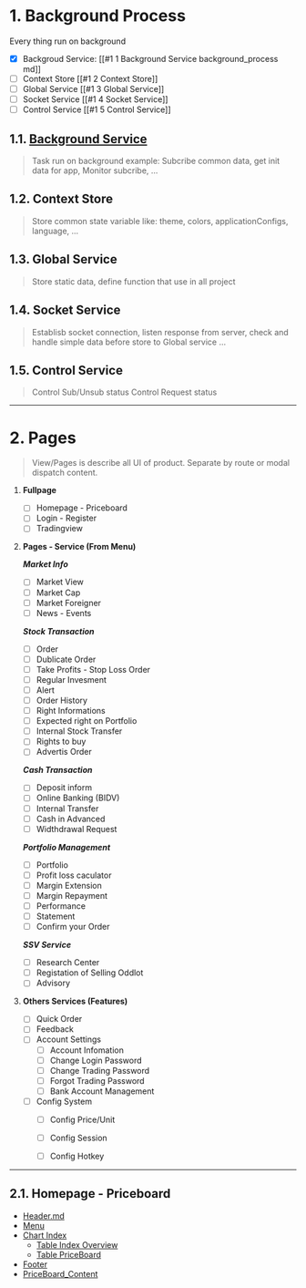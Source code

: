 

# 1. Background Process
Every thing run on background
- [x] Backgroud Service: [[#1 1 Background Service background_process md]]
- [ ] Context Store [[#1 2 Context Store]]
- [ ] Global Service [[#1 3 Global Service]] 
- [ ] Socket Service [[#1 4 Socket Service]]
- [ ] Control Service [[#1 5 Control Service]]

## 1.1. [Background Service](background_process.md)
> Task run on background example: Subcribe common data, get init data for app, Monitor subcribe, ...

## 1.2. Context Store
> Store common state variable like: theme, colors, applicationConfigs, language, ...
> 
## 1.3. Global Service
> Store static data, define function that use in all project
> 
## 1.4. Socket Service
> Establisb socket connection, listen response from server, check and handle simple data before store to Global service ...

## 1.5. Control Service
> Control Sub/Unsub status
> Control Request status
>
---
# 2. Pages
> View/Pages is describe all UI of product. Separate by route or modal dispatch content. 

1. **Fullpage** 
	- [ ] Homepage - Priceboard
	- [ ] Login - Register
	- [ ] Tradingview

2. **Pages - Service (From Menu)**

	***Market Info***
	- [ ] Market View
	- [ ] Market Cap
	- [ ] Market Foreigner 
	- [ ] News - Events

	***Stock Transaction***
	- [ ] Order 
	- [ ] Dublicate Order
	- [ ] Take Profits - Stop Loss Order
	- [ ] Regular Invesment
	- [ ] Alert
	- [ ] Order History
	- [ ] Right Informations
	- [ ] Expected right on Portfolio
	- [ ] Internal Stock Transfer
	- [ ] Rights to buy
	- [ ] Advertis Order
	
	***Cash Transaction***
	- [ ] Deposit inform 
	- [ ] Online Banking (BIDV)
	- [ ] Internal Transfer
	- [ ] Cash in Advanced
	- [ ] Widthdrawal Request
	
	***Portfolio Management***
	- [ ] Portfolio 
	- [ ] Profit loss caculator
	- [ ] Margin Extension
	- [ ] Margin Repayment
	- [ ] Performance
	- [ ] Statement
	- [ ] Confirm your Order
	
	***SSV Service***
	- [ ] Research Center
	- [ ] Registation of Selling Oddlot
	- [ ] Advisory
	
3. **Others Services (Features)** 
	- [ ] Quick Order
	- [ ] Feedback
	- [ ] Account Settings
		- [ ] Account Infomation
		- [ ] Change Login Password
		- [ ] Change Trading Password
		- [ ] Forgot Trading Password
		- [ ] Bank Account Management
	- [ ] Config System 
		- [ ] Config Price/Unit
		- [ ] Config Session
		- [ ] Config Hotkey 


---
## 2.1. Homepage - Priceboard
- [Header.md](Header.md)
- [Menu](Menu.md)
- [Chart Index](Chart_Index.md)
    - [Table Index Overview](Table_Index_Overview.md)
    - [Table PriceBoard](Table_PriceBoard.md)
- [Footer](Footer.md)
- [PriceBoard_Content](PriceBoard_Content.md)



